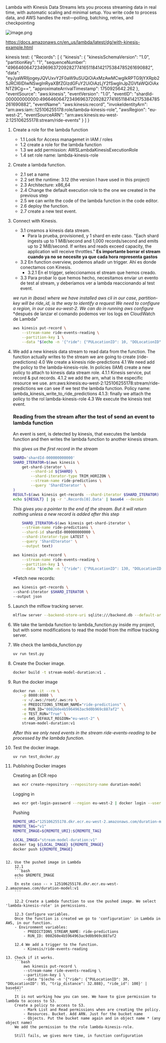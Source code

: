 Lambda with Kinesis Data Streams lets you process streaming data in real time, with automatic scaling and minimal setup. You write code to process data, and AWS handles the rest—polling, batching, retries, and checkpointing

![image.png](image.png)

https://docs.amazonaws.cn/en_us/lambda/latest/dg/with-kinesis-example.html

kinesis test:
{
    "Records": [
        {
            "kinesis": {
                "kinesisSchemaVersion": "1.0",
                "partitionKey": "1",
                "sequenceNumber": "49664606472349696372092827741651184142175384785261690882",
                "data": "eyJyaWRlIjogeyJQVUxvY2F0aW9uSUQiOiAxMzAwMCwgIkRPTG9jYXRpb25JRCI6IDIwNSwgInRyaXBfZGlzdGFuY2UiOiAzLjY2fSwgInJpZGVfaWQiOiAxNTZ9Cg==",
                "approximateArrivalTimestamp": 1750925642.262
            },
            "eventSource": "aws:kinesis",
            "eventVersion": "1.0",
            "eventID": "shardId-000000000000:49664606472349696372092827741651184142175384785261690882",
            "eventName": "aws:kinesis:record",
            "invokeIdentityArn": "arn:aws:iam::125106255178:role/lambda-kinesis-role",
            "awsRegion": "eu-west-2",
            "eventSourceARN": "arn:aws:kinesis:eu-west-2:125106255178:stream/ride-events"
        }
    ]
}

1. Create a role for the lambda function
   - 1.1 Look for Access managemet in IAM / roles
   - 1.2 create a role for the lambda function
   - 1.3 we add permission: AWSLambdaKinesisExecutionRole
   - 1.4 set role name: lambda-kinesis-role

2. Create a lambda function.
    - 2.1 set a name
    - 2.2 set the runtime: 3.12 (the version I have used in this project)
    - 2.3 Architecture: x86_64
    - 2.4 Change the default execution role to the one we created in the previous step
    - 2.5 we can write the code of the lambda function in the code editor.
    - 2.6 deploy the function.
    - 2.7 create a new test event.

3. Connect with Kinesis.
    - 3.1 creamos a kinesis data stream.
        - Para la prueba, provisioned, y 1 shard en este caso.
        "Each shard ingests up to 1 MiB/second and 1,000 records/second and emits up to 2 MiB/second. If writes and reads exceed capacity, the application will receive throttles."
        **Es importante borrar el stream cuando ya no se necesite ya que cada hora representa gastos**
    - 3.2 En function overview, podemos añadir un trigger. Ahí es donde conectamos con Kinesis.
        - 3.2.1 En el trigger, seleccionamos el stream que hemos creado.
    - 3.3 Para probar lo que hemos hecho, necesitamos enviar un evento de test al stream, y deberíamos ver a lambda reaccionando al test event.

    *we run in (base) where we have installed aws cli*
    *in our case, partition-key will be ride_id, is the way to identify a request*
    *We need to configure a region, in our case eu-west-2. We can do in running aws configure*
    *después de lanzar el comando podemos ver los logs en CloudWatch de Lambda"

    ```bash
    aws kinesis put-record \
        --stream-name ride-events-reading \
        --partition-key 1 \
        --data "$(echo -n '{"ride": {"PULocationID": 10, "DOLocationID": 50, "trip_distance": 40.66}, "ride_id": 459}' | base64)"
    ```
4. We add a new kinesis data stream to read data from the function. The function actually writes to the stream we are going to create (ride-predictions)
    4.0 We create a kinesis ride-predictions
    4.1 We need add the policy to the lambda-kinesis-role.
    In policies (IAM) create a new policy to attach to kinesis data stream role.
        4.1.1 Kinesis service, put record & put records.
        4.1.2 we add the arn, what is the especific resource we use.
        arn:aws:kinesis:eu-west-2:125106255178:stream/ride-predictions we can see if we test the lambda function.
        Policy name: lambda_kinesis_write_to_ride_predictions
        4.1.3: finally we attach the policy to the rol lambda-kinesis-role
    4.3 We execute the kinesis test event.

    ### Reading from the stream after the test of send an event to lambda function
    An event is sent, is detected by kinesis, that executes the lambda function and then writes the lambda function to another kinesis stream.

    *this gives us the first record in the stream*
    ```bash
    SHARD='shardId-000000000000'
    SHARD_ITERATOR=$(aws kinesis \
        get-shard-iterator \
            --shard-id ${SHARD} \
            --shard-iterator-type TRIM_HORIZON \
            --stream-name ride-predictions \
            --query 'ShardIterator' \
    )
    RESULT=$(aws kinesis get-records --shard-iterator $SHARD_ITERATOR)
    echo ${RESULT} | jq -r '.Records[0].Data' | base64 --decode
    ``` 

    *This gives you a pointer to the end of the stream. But it will return nothing unless a new record is added after this step*
    ```bash
        SHARD_ITERATOR=$(aws kinesis get-shard-iterator \
        --stream-name ride-predictions \
        --shard-id shardId-000000000000 \
        --shard-iterator-type LATEST \
        --query 'ShardIterator' \
        --output text)
    ```

    ```bash
    aws kinesis put-record \
        --stream-name ride-events-reading \
        --partition-key 1 \
        --data "$(echo -n '{"ride": {"PULocationID": 130, "DOLocationID": 205, "trip_distance": 3.66}, "ride_id": 111}' | base64)"
    ```

    *Fetch new records:
    ```bash
    aws kinesis get-records \
    --shard-iterator $SHARD_ITERATOR \
    --output json

5. Launch the mlflow tracking server.
    ```bash
    mlflow server --backend-store-uri sqlite:///backend.db --default-artifact-root=s3://yezer-artifacts-remote-01
    ```
6. We take the lambda function to lambda_function.py inside my project, but with some modifications to read the model from the mlflow tracking server.

7. We check the lambda_function.py
    ```bash
    uv run test.py
    ```

8. Create the Docker image.
    ```bash
    docker build -t stream-model-duration:v1 .
    ```

9. Run the docker image
    ```bash	
    docker run -it --rm \
        -p 8080:8080 \
        -v ~/.aws:/root/.aws:ro \
        -e PREDICTIONS_STREAM_NAME="ride-predictions" \
        -e RUN_ID="008260e4b5964963ac9d0b969c887af2" \
        -e TEST_RUN="True" \
        -e AWS_DEFAULT_REGION="eu-west-2" \
        stream-model-duration:v1
    ```
    *After this we only need events in the stream ride-events-reading to be processed by the lambda function.*

10. Test the docker image.
    ```bash	
    uv run test_docker.py
    ```

11. Publishing Docker images

    Creating an ECR repo

    ```bash
    aws ecr create-repository --repository-name duration-model
    ```

    Logging in

    ```bash
    aws ecr get-login-password --region eu-west-2 | docker login --username AWS --password-stdin 125106255178.dkr.ecr.eu-west-2.amazonaws.com
    ```

    Pushing 

    ```bash
    REMOTE_URI="125106255178.dkr.ecr.eu-west-2.amazonaws.com/duration-model"
    REMOTE_TAG="v1"
    REMOTE_IMAGE=${REMOTE_URI}:${REMOTE_TAG}

    LOCAL_IMAGE="stream-model-duration:v1"
    docker tag ${LOCAL_IMAGE} ${REMOTE_IMAGE}
    docker push ${REMOTE_IMAGE}
```

12. Use the pushed image in Lambda
    12.1
    ```bash
    echo $REMOTE_IMAGE
    ```
    En este caso -- > 125106255178.dkr.ecr.eu-west-2.amazonaws.com/duration-model:v1
    ```
    
    12.2 Create a Lambda function to use the pushed image. We select 'lambda-kinesis-role' in permissions.

    12.3 Configure variables.
    Once the function is created we go to 'configuration' in Lambda in AWS, in our function.
    - Environment variables:
        - PREDICTIONS_STREAM_NAME: ride-predictions
        - RUN_ID: 008260e4b5964963ac9d0b969c887af2
    
    12.4 We add a trigger to the function.
        - Kinesis/ride-events-reading

13. Check if it works.
    ```bash	
        aws kinesis put-record \
        --stream-name ride-events-reading \
        --partition-key 1 \
        --data "$(echo -n '{"ride": {"PULocationID": 30, "DOLocationID": 95, "trip_distance": 32.888}, "ride_id": 100}' | base64)"
    ```
    It is not working how you can see. We have to give permission to lambda to access to S3.
    Create a policy to access to S3. 
        - Mark List and Read permissions when are creating the policy.
        - Resources. Bucket. Add ARN. Just for the bucket name
        - Objects. Put the bucket name again and in object name * (any object name)
    We add the permission to the role lambda-kinesis-role.

    Still fails, we gives more time, in function configuration
    












    









